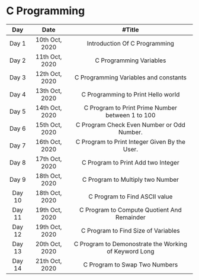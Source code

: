# C Programming

|  Day   |      Date      |                        #Title                         |
| :----: | :------------: | :---------------------------------------------------: |
| Day 1  | 10th Oct, 2020 |             Introduction Of C Programming             |
| Day 2  | 11th Oct, 2020 |                C Programming Variables                |
| Day 3  | 12th Oct, 2020 |         C Programming Variables and constants         |
| Day 4  | 13th Oct, 2020 |          C Programming to Print Hello world           |
| Day 5  | 14th Oct, 2020 |   C Program to Print Prime Number between 1 to 100    |
| Day 6  | 15th Oct, 2020 |      C Program Check Even Number or Odd Number.       |
| Day 7  | 16th Oct, 2020 |     C Program to Print Integer Given By the User.     |
| Day 8  | 17th Oct, 2020 |          C Program to Print Add two Integer           |
| Day 9  | 18th Oct, 2020 |           C Program to Multiply two Number            |
| Day 10 | 18th Oct, 2020 |             C Program to Find ASCII value             |
| Day 11 | 19th Oct, 2020 |      C Program to Compute Quotient And Remainder      |
| Day 12 | 19th Oct, 2020 |          C Program to Find Size of Variables          |
| Day 13 | 20th Oct, 2020 | C Program to Demonostrate the Working of Keyword Long |
| Day 14 | 21th Oct, 2020 |             C Program to Swap Two Numbers             |
